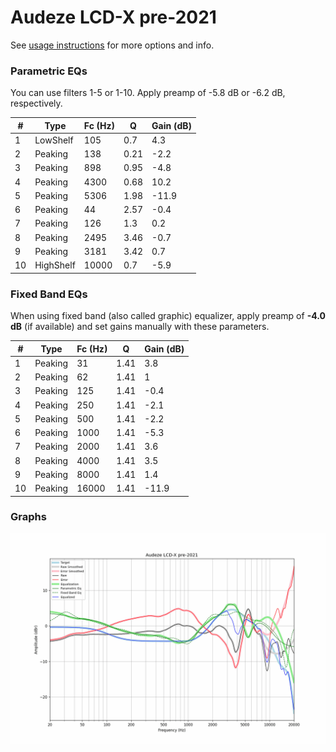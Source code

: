 # Audeze LCD-X pre-2021
See [usage instructions](https://github.com/jaakkopasanen/AutoEq#usage) for more options and info.

### Parametric EQs
You can use filters 1-5 or 1-10. Apply preamp of -5.8 dB or -6.2 dB, respectively.

|   # | Type      |   Fc (Hz) |    Q |   Gain (dB) |
|-----|-----------|-----------|------|-------------|
|   1 | LowShelf  |       105 | 0.7  |         4.3 |
|   2 | Peaking   |       138 | 0.21 |        -2.2 |
|   3 | Peaking   |       898 | 0.95 |        -4.8 |
|   4 | Peaking   |      4300 | 0.68 |        10.2 |
|   5 | Peaking   |      5306 | 1.98 |       -11.9 |
|   6 | Peaking   |        44 | 2.57 |        -0.4 |
|   7 | Peaking   |       126 | 1.3  |         0.2 |
|   8 | Peaking   |      2495 | 3.46 |        -0.7 |
|   9 | Peaking   |      3181 | 3.42 |         0.7 |
|  10 | HighShelf |     10000 | 0.7  |        -5.9 |

### Fixed Band EQs
When using fixed band (also called graphic) equalizer, apply preamp of **-4.0 dB** (if available) and set gains manually with these parameters.

|   # | Type    |   Fc (Hz) |    Q |   Gain (dB) |
|-----|---------|-----------|------|-------------|
|   1 | Peaking |        31 | 1.41 |         3.8 |
|   2 | Peaking |        62 | 1.41 |         1   |
|   3 | Peaking |       125 | 1.41 |        -0.4 |
|   4 | Peaking |       250 | 1.41 |        -2.1 |
|   5 | Peaking |       500 | 1.41 |        -2.2 |
|   6 | Peaking |      1000 | 1.41 |        -5.3 |
|   7 | Peaking |      2000 | 1.41 |         3.6 |
|   8 | Peaking |      4000 | 1.41 |         3.5 |
|   9 | Peaking |      8000 | 1.41 |         1.4 |
|  10 | Peaking |     16000 | 1.41 |       -11.9 |

### Graphs
![](./Audeze%20LCD-X%20pre-2021.png)
